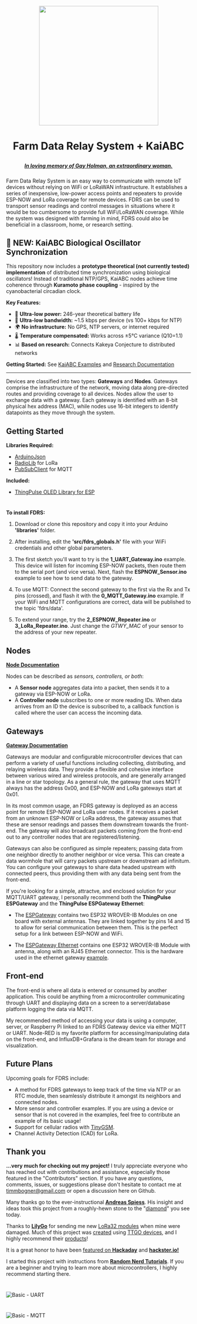 <p align="center"><img src="extras/fdrs_logo.svg" width="325">

# <p align="center">Farm Data Relay System + KaiABC

##### <p align="center">[***In loving memory of Gay Holman, an extraordinary woman.***](https://www.facebook.com/CFECI/posts/2967989419953119) #####

Farm Data Relay System is an easy way to communicate with remote IoT devices without relying on WiFi or LoRaWAN infrastructure. It establishes a series of inexpensive, low-power access points and repeaters to provide ESP-NOW and LoRa coverage for remote devices. FDRS can be used to transport sensor readings and control messages in situations where it would be too cumbersome to provide full WiFi/LoRaWAN coverage. While the system was designed with farming in mind, FDRS could also be beneficial in a classroom, home, or research setting.

## 🔬 NEW: KaiABC Biological Oscillator Synchronization

This repository now includes a **prototype theoretical (not currently tested) implementation** of distributed time synchronization using biological oscillators! Instead of traditional NTP/GPS, KaiABC nodes achieve time coherence through **Kuramoto phase coupling** - inspired by the cyanobacterial circadian clock.

**Key Features:**
- 🔋 **Ultra-low power:** 246-year theoretical battery life
- 📡 **Ultra-low bandwidth:** ~1.5 kbps per device (vs 100+ kbps for NTP)
- 🌍 **No infrastructure:** No GPS, NTP servers, or internet required
- 🌡️ **Temperature compensated:** Works across ±5°C variance (Q10=1.1)
- 📊 **Based on research:** Connects Kakeya Conjecture to distributed networks

**Getting Started:** See [KaiABC Examples](examples/KaiABC_Sensor/) and [Research Documentation](research/KaiABC/)

---

Devices are classified into two types: **Gateways** and **Nodes**. Gateways comprise the infrastructure of the network, moving data along pre-directed routes and providing coverage to all devices. Nodes allow the user to exchange data with a gateway. Each gateway is identified with an 8-bit physical hex address (MAC), while nodes use 16-bit integers to identify datapoints as they move through the system.


## Getting Started
**Libraries Required:**
- [ArduinoJson](https://arduinojson.org/)
- [RadioLib](https://github.com/jgromes/RadioLib) for LoRa
- [PubSubClient](https://github.com/knolleary/pubsubclient/) for MQTT

**Included:**
- [ThingPulse OLED Library for ESP](https://github.com/ThingPulse/esp8266-oled-ssd1306)
#
**To install FDRS:**
1. Download or clone this repository and copy it into your Arduino **'libraries'** folder.

2.  After installing, edit the **'src/fdrs_globals.h'** file with your WiFi credentials and other global parameters.

3.  The first sketch you'll want to try is the **1_UART_Gateway.ino** example. This device will listen for incoming ESP-NOW packets, then route them to the serial port (and vice versa). Next, flash the **ESPNOW_Sensor.ino** example to see how to send data to the gateway.

4.  To use MQTT: Connect the second gateway to the first via the Rx and Tx pins (crossed), and flash it with the **0_MQTT_Gateway.ino** example. If your WiFi and MQTT configurations are correct, data will be published to the topic 'fdrs/data'.

5. To extend your range, try the **2_ESPNOW_Repeater.ino** or **3_LoRa_Repeater.ino**. Just change the *GTWY_MAC* of your sensor to the address of your new repeater.


## Nodes
**[Node Documentation](/extras/Node.md)**

Nodes can be described as *sensors, controllers, or both*:
- A **Sensor node** aggregates data into a packet, then sends it to a gateway via ESP-NOW or LoRa.
- A **Controller node** subscribes to one or more reading IDs. When data arrives from an ID the device is subscribed to, a callback function is called where the user can access the incoming data. 
  
## Gateways
**[Gateway Documentation](extras/Gateway.md)**
  
Gateways are modular and configurable microcontroller devices that can perform a variety of useful functions including collecting, distributing, and relaying wireless data. They provide a flexible and cohesive interface between various wired and wireless protocols, and are generally arranged in a line or star topology. As a general rule, the gateway that uses MQTT always has the address 0x00, and ESP-NOW and LoRa gateways start at 0x01.

In its most common usage, an FDRS gateway is deployed as an access point for remote ESP-NOW and LoRa user nodes. If it receives a packet from an unknown ESP-NOW or LoRa address, the gateway assumes that these are sensor readings and passes them downstream towards the front-end. The gateway will also broadcast packets coming *from* the front-end out to any controller nodes that are registered/listening. 

Gateways can also be configured as simple repeaters; passing data from one neighbor directly to another neighbor or vice versa. This can create a data wormhole that will carry packets upstream or downstream ad infinitum. You can configure your gateways to share data headed upstream with connected peers, thus providing them with any data being sent from the front-end.

If you're looking for a simple, attractve, and enclosed solution for your MQTT/UART gateway, I personally recommend both the **ThingPulse ESPGateway** and the **ThingPulse ESPGateway Ethernet**:

- The [ESPGateway](https://thingpulse.com/product/espgateway/) contains two ESP32 WROVER-IB Modules on one board with external antennas. They are linked together by pins 14 and 15 to allow for serial communication between them. This is the perfect setup for a link between ESP-NOW and WiFi.

- The [ESPGateway Ethernet](https://thingpulse.com/product/espgateway-ethernet-esp32-wifi-ble-gateway-with-rj45-ethernet-connector/) contains one ESP32 WROVER-IB Module with antenna, along with an RJ45 Ethernet connector. This is the hardware used in the ethernet gateway [example](https://github.com/timmbogner/Farm-Data-Relay-System/tree/main/examples/Gateway_Examples/1_MQTT_Gateway_Ethernet).
  
## Front-end
 The front-end is where all data is entered or consumed by another application. This could be anything from a microcontroller communicating through UART and displaying data on a screen to a server/database platform logging the data via MQTT.
 
My recommended method of accessing your data is using a computer, server, or Raspberry Pi linked to an FDRS Gateway device via either MQTT or UART. Node-RED is my favorite platform for accessing/manipulating data on the front-end, and InfluxDB+Grafana is the dream team for storage and visualization. 


## Future Plans
Upcoming goals for FDRS include:
- A method for FDRS gateways to keep track of the time via NTP or an RTC module, then seamlessly distribute it amongst its neighbors and connected nodes.
- More sensor and controller examples. If you are using a device or sensor that is not covered in the examples, feel free to contribute an example of its basic usage!
- Support for cellular radios with [TinyGSM](https://github.com/vshymanskyy/TinyGSM).
- Channel Activity Detection (CAD) for LoRa.
 
## Thank you
**...very much for checking out my project!** I truly appreciate everyone who has reached out with contributions and assistance, especially those featured in the "Contributors" section. If you have any questions, comments, issues, or suggestions please don't hesitate to contact me at timmbogner@gmail.com or open a discussion here on Github.

Many thanks go to the ever-instructional [**Andreas Spiess**](https://www.youtube.com/channel/UCu7_D0o48KbfhpEohoP7YSQ). His insight and ideas took this project from a roughly-hewn stone to the "[diamond](https://youtu.be/6JI5wZABWmA)" you see today. 

Thanks to [**LilyGo**](https://www.lilygo.cc/) for sending me new [LoRa32 modules](https://www.lilygo.cc/products/lora32-v1-0-lora-868mhz-915mhz) when mine were damaged. Much of this project was [created](https://github.com/timmbogner/Farm-Data-Relay-System/tree/main/examples/Sensor_Examples/LilyGo_HiGrow_32) using [TTGO devices](https://www.lilygo.cc/products/t-higrow), and I highly recommend their [products](https://www.lilygo.cc/products/lilygo%C2%AE-ttgo-t-display-1-14-inch-lcd-esp32-control-board)!

It is a great honor to have been [featured on **Hackaday**](https://hackaday.com/2022/07/02/farm-data-relay-system/) and [**hackster.io!**](https://www.hackster.io/news/timm-bogner-s-farm-data-relay-system-uses-esp8266-esp32-nodes-and-gateways-for-sensor-networks-b87a75c69f46)
  
I started this project with instructions from [**Random Nerd Tutorials**](https://randomnerdtutorials.com/). If you are a beginner and trying to learn more about microcontrollers, I highly recommend starting there.

 #
![Basic - UART](extras/basic-UART.png)
#
#
![Basic - MQTT](extras/basic-MQTT.png)
#
